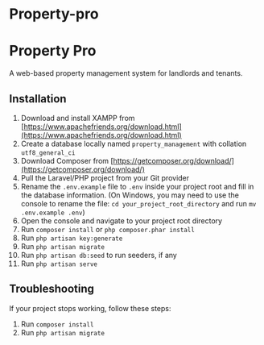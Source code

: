 # Property-pro
# Property Pro

A web-based property management system for landlords and tenants.

## Installation

1. Download and install XAMPP from [https://www.apachefriends.org/download.html](https://www.apachefriends.org/download.html)
2. Create a database locally named `property_management` with collation `utf8_general_ci`
3. Download Composer from [https://getcomposer.org/download/](https://getcomposer.org/download/)
4. Pull the Laravel/PHP project from your Git provider
5. Rename the `.env.example` file to `.env` inside your project root and fill in the database information. (On Windows, you may need to use the console to rename the file: `cd your_project_root_directory` and run `mv .env.example .env`)
6. Open the console and navigate to your project root directory
7. Run `composer install` or `php composer.phar install`
8. Run `php artisan key:generate`
9. Run `php artisan migrate`
10. Run `php artisan db:seed` to run seeders, if any
11. Run `php artisan serve`

## Troubleshooting

If your project stops working, follow these steps:

1. Run `composer install`
2. Run `php artisan migrate`

